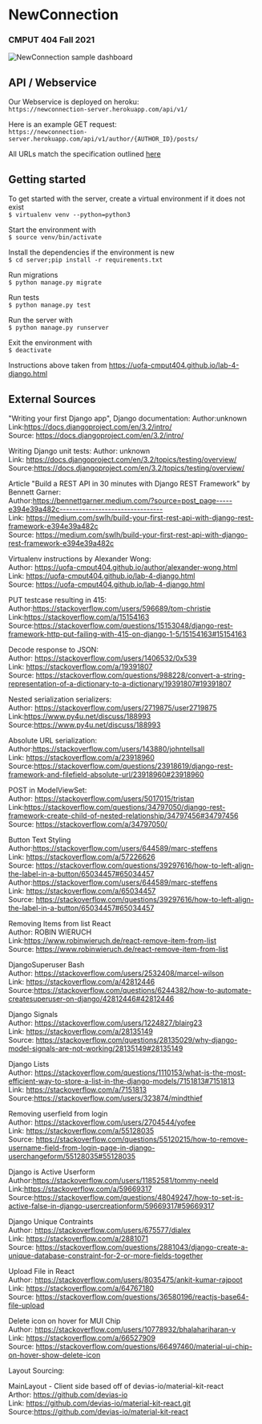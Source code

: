 # NewConnection

### CMPUT 404 Fall 2021

![NewConnection sample dashboard](https://i.imgur.com/HRyt7vT.png)

## API / Webservice

Our Webservice is deployed on heroku:<br>
`https://newconnection-server.herokuapp.com/api/v1/`

Here is an example GET request:<br>
`https://newconnection-server.herokuapp.com/api/v1/author/{AUTHOR_ID}/posts/`

All URLs match the specification outlined [here](https://github.com/abramhindle/CMPUT404-project-socialdistribution/blob/master/project.org)<br>

## Getting started

To get started with the server, create a virtual environment if it does not exist<br>
`$ virtualenv venv --python=python3`

Start the environment with<br>
`$ source venv/bin/activate`

Install the dependencies if the environment is new<br>
`$ cd server;pip install -r requirements.txt`

Run migrations<br>
`$ python manage.py migrate`

Run tests<br>
`$ python manage.py test`

Run the server with<br>
`$ python manage.py runserver`

Exit the environment with<br>
`$ deactivate`

Instructions above taken from https://uofa-cmput404.github.io/lab-4-django.html

## External Sources

"Writing your first Django app", Django documentation:
Author:unknown<br>
Link:https://docs.djangoproject.com/en/3.2/intro/<br>
Source: https://docs.djangoproject.com/en/3.2/intro/<br>

Writing Django unit tests:
Author: unknown<br>
Link: https://docs.djangoproject.com/en/3.2/topics/testing/overview/<br>
Source:https://docs.djangoproject.com/en/3.2/topics/testing/overview/<br>

Article "Build a REST API in 30 minutes with Django REST Framework" by Bennett Garner:<br>
Author:https://bennettgarner.medium.com/?source=post_page-----e394e39a482c--------------------------------<br>
Link: https://medium.com/swlh/build-your-first-rest-api-with-django-rest-framework-e394e39a482c<br>
Source: https://medium.com/swlh/build-your-first-rest-api-with-django-rest-framework-e394e39a482c<br>

Virtualenv instructions by Alexander Wong:<br>
Author: https://uofa-cmput404.github.io/author/alexander-wong.html<br>
Link: https://uofa-cmput404.github.io/lab-4-django.html<br>
Source: https://uofa-cmput404.github.io/lab-4-django.html<br>

PUT testcase resulting in 415:<br>
Author:https://stackoverflow.com/users/596689/tom-christie<br>
Link:https://stackoverflow.com/a/15154163<br>
Source:https://stackoverflow.com/questions/15153048/django-rest-framework-http-put-failing-with-415-on-django-1-5/15154163#15154163<br>

Decode response to JSON:<br>
Author: https://stackoverflow.com/users/1406532/0x539<br>
Link: https://stackoverflow.com/a/19391807<br>
Source: https://stackoverflow.com/questions/988228/convert-a-string-representation-of-a-dictionary-to-a-dictionary/19391807#19391807<br>

Nested serialization serializers:<br>
Author: https://stackoverflow.com/users/2719875/user2719875<br>
Link:https://www.py4u.net/discuss/188993<br>
Source:https://www.py4u.net/discuss/188993<br>

Absolute URL serialization:<br>
Author:https://stackoverflow.com/users/143880/johntellsall<br>
Link: https://stackoverflow.com/a/23918960<br>
Source:https://stackoverflow.com/questions/23918619/django-rest-framework-and-filefield-absolute-url/23918960#23918960<br>

POST in ModelViewSet:<br>
Author: https://stackoverflow.com/users/5017015/tristan<br>
Link:https://stackoverflow.com/questions/34797050/django-rest-framework-create-child-of-nested-relationship/34797456#34797456<br>
Source: https://stackoverflow.com/a/34797050/<br>

Button Text Styling<br>
Author:https://stackoverflow.com/users/644589/marc-steffens<br>
Link: https://stackoverflow.com/a/57226626 <br>
Source: https://stackoverflow.com/questions/39297616/how-to-left-align-the-label-in-a-button/65034457#65034457<br>
Author:https://stackoverflow.com/users/644589/marc-steffens<br>
Link: https://stackoverflow.com/a/65034457<br>
Source: https://stackoverflow.com/questions/39297616/how-to-left-align-the-label-in-a-button/65034457#65034457<br>

Removing Items from list React<br>
Author: ROBIN WIERUCH<br>
Link:https://www.robinwieruch.de/react-remove-item-from-list<br>
Source: https://www.robinwieruch.de/react-remove-item-from-list<br>

DjangoSuperuser Bash<br>
Author: https://stackoverflow.com/users/2532408/marcel-wilson<br>
Link: https://stackoverflow.com/a/42812446<br>
Source:https://stackoverflow.com/questions/6244382/how-to-automate-createsuperuser-on-django/42812446#42812446<br>

Django Signals<br>
Author: https://stackoverflow.com/users/1224827/blairg23<br>
Link: https://stackoverflow.com/a/28135149<br>
Source: https://stackoverflow.com/questions/28135029/why-django-model-signals-are-not-working/28135149#28135149<br>

Django Lists<br>
Author: https://stackoverflow.com/questions/1110153/what-is-the-most-efficient-way-to-store-a-list-in-the-django-models/7151813#7151813<br>
Link: https://stackoverflow.com/a/7151813<br>
Source:https://stackoverflow.com/users/323874/mindthief<br>

Removing userfield from login<br>
Author: https://stackoverflow.com/users/2704544/yofee<br>
Link: https://stackoverflow.com/a/55128035<br>
Source: https://stackoverflow.com/questions/55120215/how-to-remove-username-field-from-login-page-in-django-userchangeform/55128035#55128035<br>

Django is Active Userform<br>
Author:https://stackoverflow.com/users/11852581/tommy-neeld<br>
Link:https://stackoverflow.com/a/59669317<br>
Source:https://stackoverflow.com/questions/48049247/how-to-set-is-active-false-in-django-usercreationform/59669317#59669317<br>

Django Unique Contraints<br>
Author: https://stackoverflow.com/users/675577/dialex<br>
Link: https://stackoverflow.com/a/2881071<br>
Source: https://stackoverflow.com/questions/2881043/django-create-a-unique-database-constraint-for-2-or-more-fields-together<br>

Upload File in React<br>
Author: https://stackoverflow.com/users/8035475/ankit-kumar-rajpoot<br>
Link: https://stackoverflow.com/a/64767180<br>
Source: https://stackoverflow.com/questions/36580196/reactjs-base64-file-upload<br>

Delete icon on hover for MUI Chip<br>
Author: https://stackoverflow.com/users/10778932/bhalahariharan-v<br>
Link: https://stackoverflow.com/a/66527909<br>
Source: https://stackoverflow.com/questions/66497460/material-ui-chip-on-hover-show-delete-icon<br>

Layout Sourcing:<br>

MainLayout - Client side based off of devias-io/material-kit-react<br>
Arthor: https://github.com/devias-io<br>
Link: https://github.com/devias-io/material-kit-react.git<br>
Source:https://github.com/devias-io/material-kit-react<br>
